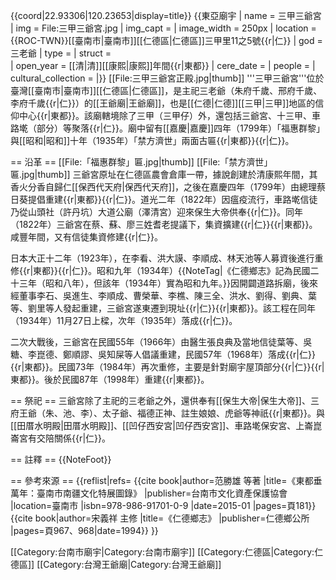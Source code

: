 {{coord|22.93306|120.23653|display=title}}
{{東亞廟宇
| name = 三甲三爺宮
| img = File:三甲三爺宮.jpg
| img_capt = 
| image_width = 250px
| location = {{ROC-TWN}}[[臺南市|臺南市]][[仁德區|仁德區]]三甲里11之5號{{r|仁}}
| god = 三老爺
| type = 
| struct =  
| open_year = [[清|清]][[康熙|康熙]]年間{{r|東都}}
| cere_date = 
| people = 
| cultural_collection =
|}}
[[File:三甲三爺宮正殿.jpg|thumb]]
'''三甲三爺宮'''位於臺灣[[臺南市|臺南市]][[仁德區|仁德區]]，是主祀三老爺（朱府千歲、邢府千歲、李府千歲{{r|仁}}）的[[王爺廟|王爺廟]]，也是[[仁德|仁德]][[三甲|三甲]]地區的信仰中心{{r|東都}}。該廟轄境除了三甲（三甲仔）外，還包括三爺宮、十三甲、車路墘（部分）等聚落{{r|仁}}。廟中留有[[嘉慶|嘉慶]]四年（1799年）「福惠群黎」與[[昭和|昭和]]十年（1935年）「禁方濟世」兩面古匾{{r|東都}}{{r|仁}}。

== 沿革 ==
[[File:「福惠群黎」匾.jpg|thumb]]
[[File:「禁方濟世」匾.jpg|thumb]]
三爺宮原址在仁德區農會倉庫一帶，據說創建於清康熙年間，其香火分香自歸仁[[保西代天府|保西代天府]]，之後在嘉慶四年（1799年）由總理蔡日葵提倡重建{{r|東都}}{{r|仁}}。道光二年（1822年）因瘟疫流行，車路墘信徒乃從山頭社（許丹坑）大道公廟（澤清宮）迎來保生大帝供奉{{r|仁}}。同年（1822年）三爺宮在蔡、蘇、廖三姓耆老提議下，集資擴建{{r|仁}}{{r|東都}}。咸豐年間，又有信徒集資修建{{r|仁}}。

日本大正十二年（1923年），在李看、洪大謨、李順成、林天池等人募資後進行重修{{r|東都}}{{r|仁}}。昭和九年（1934年）{{NoteTag|《仁德鄉志》記為民國二十三年（昭和八年），但該年（1934年）實為昭和九年。}}因開闢道路拆廟，後來經董事李石、吳進生、李順成、曹榮華、李樵、陳三全、洪水、劉得、劉典、葉等、劉里等人發起重建，三爺宮遂東遷到現址{{r|仁}}{{r|東都}}。該工程在同年（1934年）11月27日上樑，次年（1935年）落成{{r|仁}}。

二次大戰後，三爺宮在民國55年（1966年）由醫生張良典及當地信徒葉等、吳糖、李崑德、鄭順謬、吳知屎等人倡議重建，民國57年（1968年）落成{{r|仁}}{{r|東都}}。民國73年（1984年）再次重修，主要是針對廟宇屋頂部分{{r|仁}}{{r|東都}}。後於民國87年（1998年）重建{{r|東都}}。

== 祭祀 ==
三爺宮除了主祀的三老爺之外，還供奉有[[保生大帝|保生大帝]]、三府王爺（朱、池、李）、太子爺、福德正神、註生娘娘、虎爺等神祇{{r|東都}}。與[[田厝水明殿|田厝水明殿]]、[[凹仔西安宮|凹仔西安宮]]、車路墘保安宮、上崙崑崙宮有交陪關係{{r|仁}}。

== 註釋 ==
{{NoteFoot}}

== 參考來源 ==
{{reflist|refs=
<ref name="東都">{{cite book|author=范勝雄 等著 |title=《東都垂萬年：臺南市南疆文化特展圖錄》 |publisher=台南市文化資產保護協會 |location=臺南市 |isbn=978-986-91701-0-9 |date=2015-01 |pages=頁181}}</ref>
<ref name="仁">{{cite book|author=宋義祥 主修 |title=《仁德鄉志》 |publisher=仁德鄉公所  |pages=頁967、968|date=1994}}</ref>
}}

[[Category:台南市廟宇|Category:台南市廟宇]]
[[Category:仁德區|Category:仁德區]]
[[Category:台灣王爺廟|Category:台灣王爺廟]]